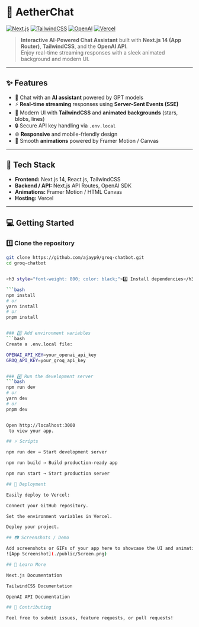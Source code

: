 # 🚀 AetherChat  

[![Next.js](https://img.shields.io/badge/Next.js-14-black?logo=next.js&logoColor=white)](https://nextjs.org/) 
[![TailwindCSS](https://img.shields.io/badge/TailwindCSS-3.3-blue?logo=tailwind-css&logoColor=white)](https://tailwindcss.com/) 
[![OpenAI](https://img.shields.io/badge/OpenAI-API-red?logo=openai&logoColor=white)](https://platform.openai.com/docs) 
[![Vercel](https://img.shields.io/badge/Vercel-Deploy-black?logo=vercel&logoColor=white)](https://vercel.com/)  

> **Interactive AI-Powered Chat Assistant** built with **Next.js 14 (App Router)**, **TailwindCSS**, and the **OpenAI API**.  
> Enjoy real-time streaming responses with a sleek animated background and modern UI.  

---

## ✨ Features  

- 💬 Chat with an **AI assistant** powered by GPT models  
- ⚡ **Real-time streaming** responses using **Server-Sent Events (SSE)**  
- 🎨 Modern UI with **TailwindCSS** and **animated backgrounds** (stars, blobs, lines)  
- 🔒 Secure API key handling via `.env.local`  
- 🌐 **Responsive** and mobile-friendly design  
- 🚀 Smooth **animations** powered by Framer Motion / Canvas  

---

## 📂 Tech Stack  

- **Frontend:** Next.js 14, React.js, TailwindCSS  
- **Backend / API:** Next.js API Routes, OpenAI SDK  
- **Animations:** Framer Motion / HTML Canvas  
- **Hosting:** Vercel  

---

## 💻 Getting Started  

### 1️⃣ Clone the repository  
```bash
git clone https://github.com/ajayp9/groq-chatbot.git
cd groq-chatbot


<h3 style="font-weight: 800; color: black;">2️⃣ Install dependencies</h3>

```bash
npm install
# or
yarn install
# or
pnpm install


### 3️⃣ Add environment variables
```bash
Create a .env.local file:

OPENAI_API_KEY=your_openai_api_key
GROQ_API_KEY=your_groq_api_key


### 4️⃣ Run the development server
```bash
npm run dev
# or
yarn dev
# or
pnpm dev


Open http://localhost:3000
 to view your app.

## ⚡ Scripts

npm run dev → Start development server

npm run build → Build production-ready app

npm run start → Start production server

## 🎨 Deployment

Easily deploy to Vercel:

Connect your GitHub repository.

Set the environment variables in Vercel.

Deploy your project.

## 📷 Screenshots / Demo

Add screenshots or GIFs of your app here to showcase the UI and animations.
![App Screenshot](./public/Screen.png)

## 📖 Learn More

Next.js Documentation

TailwindCSS Documentation

OpenAI API Documentation

## 🤝 Contributing

Feel free to submit issues, feature requests, or pull requests!

